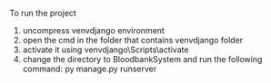 To run the project 
1. uncompress venvdjango environment
2. open the cmd in the folder that contains venvdjango folder
3. activate it using venvdjango\Scripts\activate
4. change the directory to BloodbankSystem and run the following command: py manage.py runserver
